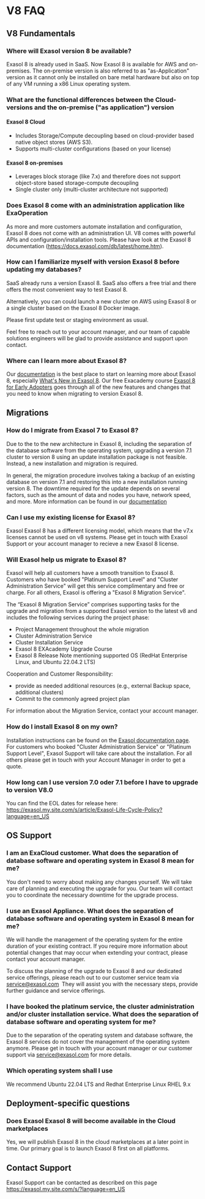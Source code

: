  # V8 FAQ
## V8 Fundamentals

### Where will Exasol version 8 be available?

Exasol 8 is already used in SaaS.
Now Exasol 8 is available for AWS and on-premises.
The on-premise version is also referred to as "as-Application" version as it cannot only be installed on bare metal hardware but also on top of any VM running a x86 Linux operating system.

### What are the functional differences between the Cloud-versions and the on-premise ("as application") version

#### Exasol 8 Cloud
* Includes Storage/Compute decoupling based on cloud-provider based native object stores (AWS S3).
* Supports multi-cluster configurations (based on your license)

#### Exasol 8 on-premises
* Leverages block storage (like 7.x) and therefore does not support object-store based storage-compute decoupling
* Single cluster only (multi-cluster architecture not supported)

### Does Exasol 8 come with an administration application like ExaOperation

As more and more customers automate installation and configuration, Exasol 8 does not come with an administration UI.
V8 comes with powerful APIs and configuration/installation tools. Please have look at the Exasol 8 documentation (https://docs.exasol.com/db/latest/home.htm).

### How can I familiarize myself with version Exasol 8 before updating my databases? 

SaaS already runs a version Exasol 8. SaaS also offers a free trial and there offers the most convenient way to test Exasol 8.

Alternatively, you can could launch a new cluster on AWS using Exasol 8 or a single cluster based on the Exasol 8 Docker image.

Please first update test or staging environment as usual.

Feel free to reach out to your account manager, and our team of capable solutions engineers will be glad to provide assistance and support upon contact.

### Where can I learn more about Exasol 8?
Our [documentation](https://docs.exasol.com/db/latest/home.htm) is the best place to start on learning more about Exasol 8, especially [What's New in Exasol 8](https://docs.exasol.com/db/latest/get_started/whats-new-in-v8.htm). Our free Exacademy course [Exasol 8 for Early Adopters](https://exacademy.exasol.com/courses/course-v1:Exasol+8NEW+X/about) goes through all of the new features and changes that you need to know when migrating to version Exasol 8.

## Migrations
### How do I migrate from Exasol 7 to Exasol 8?

Due to the to the new architecture in Exasol 8, including the separation of the database software from the operating system, upgrading a version 7.1 cluster to version 8 using an update installation package is not feasible. Instead, a new installation and migration is required.

In general, the migration procedure involves taking a backup of an existing database on version 7.1 and restoring this into a new installation running version 8. The downtime required for the update depends on several factors, such as the amount of data and nodes you have, network speed, and more. More information can be found in our [documentation](https://docs.exasol.com/db/latest/administration/aws/upgrade/migrate_71_v8.htm)

### Can I use my existing license for Exasol 8?
Exasol Exasol 8 has a different licensing model, which means that the v7.x licenses cannot be used on v8 systems. Please get in touch with Exasol Support or your account manager to recieve a new Exasol 8 license.

### Will Exasol help us migrate to Exasol 8?
Exasol will help all customers have a smooth transition to Exasol 8. Customers who have booked "Platinum Support Level" and "Cluster Administration Service" will get this service complimentary and free or charge. For all others, Exasol is offering a "Exasol 8 Migration Service".

The “Exasol 8 Migration Service” comprises supporting tasks for the upgrade and migration from a supported Exasol version to the latest v8 and includes the following services during the project phase:
* Project Management throughout the whole migration
* Cluster Administration Service
* Cluster Installation Service
* Exasol 8 EXAcademy Upgrade Course
* Exasol 8 Release Note mentioning supported OS (RedHat Enterprise Linux, and Ubuntu 22.04.2 LTS)

Cooperation and Customer Responsibility:
* provide as needed additional resources (e.g., external Backup space, additional clusters)
* Commit to the commonly agreed project plan

For information about the Migration Service, contact your account manager.


### How do I install Exasol 8 on my own?
Installation instructions can be found on the [Exasol documentation page](https://docs.exasol.com/db/latest/home.htm). For customers who booked "Cluster Administration Service" or "Platinum Support Level", Exasol Support will take care about the installation. For all others please get in touch with your Account Manager in order to get a quote.


### How long can I use version 7.0 oder 7.1 before I have to upgrade to version V8.0

You can find the EOL dates for release here: https://exasol.my.site.com/s/article/Exasol-Life-Cycle-Policy?language=en_US

## OS Support

### I am an ExaCloud customer. What does the separation of database software and operating system in Exasol 8 mean for me?

You don't need to worry about making any changes yourself. We will take care of planning and executing the upgrade for you. Our team will contact you to coordinate the necessary downtime for the upgrade process.

### I use an Exasol Appliance. What does the separation of database software and operating system in Exasol 8 mean for me?

We will handle the management of the operating system for the entire duration of your existing contract. If you require more information about potential changes that may occur when extending your contract, please contact your account manager.

To discuss the planning of the upgrade to Exasol 8 and our dedicated service offerings, please reach out to our customer service team via service@exasol.com  They will assist you with the necessary steps, provide further guidance and service offerings.

### I have booked the platinum service, the cluster administration and/or cluster installation service. What does the separation of database software and operating system for me?

Due to the separation of the operating system and database software, the Exasol 8 services do not cover the management of the operating system anymore.
Please get in touch with your account manager or our customer support via service@exasol.com for more details.

### Which operating system shall I use

We recommend Ubuntu 22.04 LTS and Redhat Enterprise Linux RHEL 9.x


## Deployment-specific questions

### Does Exasol Exasol 8 will become available in the Cloud marketplaces

Yes, we will publish Exasol 8 in the cloud marketplaces at a later point in time. Our primary goal is to launch Exasol 8 first on all platforms.

## Contact Support
Exasol Support can be contacted as described on this page https://exasol.my.site.com/s/?language=en_US 

